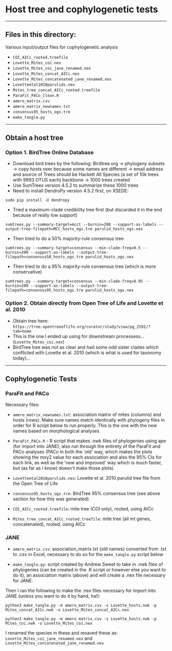 # Host tree and cophylogenetic tests

---
## Files in this directory:
Various input/output files for cophylogenetic analysis 

- `COI_AICc_rooted.treefile`
- `Lovette_Mites_coi.nex`
- `Lovette_Mites_coi_jane_renamed.nex`
- `Lovette_Mites_concat_AICc.nex`
- `Lovette_Mites_concatenated_jane_renamed.nex`
- `Lovetteetal2010parulids.nex`
- `Mites_tree_concat_AICc_rooted.treefile`
- `ParaFit_PACo_Clean.R`
- `amero_matrix.csv`
- `amero_matrix_newnames.txt`
- `consensus95_hosts_ogs.tre`
- `make_tangle.py`

---

## Obtain a host tree

### Option 1. BirdTree Online Database
- Download bird trees by the following: Birdtree.org -> phylogeny subsets -> copy hosts over because some names are different -> email address and source of Trees should be Hackett All Species (a set of 10k trees with 9993 OTUS each) backbone -> 1000 trees created
- Use SumTrees version 4.5.2 to summarize these 1000 trees
- Need to install DendroPy version 4.5.2 first, on XSEDE: 
``` 
sudo pip install -U dendropy 
```


- Tried a maximum-clade credibility tree first (but discarded it in the end because of really low support)

```
sumtrees.py --summary-target=mcct --burnin=200 --support-as-labels --output-tree-filepath=MCC_hosts_ogs.tre parulid_hosts_ogs.nex
```

- Then tried to do a 50% majority-rule consensus tree

```
sumtrees.py --summary-target=consensus --min-clade-freq=0.5 --burnin=200 --support-as-labels --output-tree-filepath=consensus50_hosts_ogs.tre parulid_hosts_ogs.nex
```

- Then tried to do a 95% majority-rule consensus tree (which is more conservative)

```
sumtrees.py --summary-target=consensus --min-clade-freq=0.95 --burnin=200 --support-as-labels --output-tree-filepath=consensus95_hosts_ogs.tre parulid_hosts_ogs.nex
```


### Option 2. Obtain directly from Open Tree of Life and Lovette et al. 2010
- Obtain tree here: `https://tree.opentreeoflife.org/curator/study/view/pg_2591/?tab=home`
- This is the one I ended up using for downstream processess... (`Lovette_Mites_coi.nex`)
- BirdTree tree was not as clear and had some odd sister clades which conflicted with Lovette et al. 2010 (which is what is used for taxonomy today)... 


---

## Cophylogenetic Tests

### ParaFit and PACo

Necessary files:

- `amero_matrix_newnames.txt`: association matrix of mites (columns) and hosts (rows). Make sure names match identically with phylogeny files in order for R script below to run properly. This is the one with the new names based on morphological analyses

- `ParaFit_PACo.R` - R script that makes .nwk files of phylogenies using ape (for import into JANE), also run through the entirety of the ParaFit and PACo analyses (PACo in both the 'old' way, which makes the plots showing the mxy2 value for each association and also the 95% CIs for each link, as well as the 'new and improved' way which is much faster, but (as far as I know) doesn't make those plots)

- `Lovetteetal2010parulids.nex`: Lovette et al. 2010 parulid tree file from the Open Tree of Life

- `consensus95_hosts_ogs.tre`: BirdTree 95% consensus tree (see above section for how this was generated)

- `COI_AICc_rooted.treefile`: mite tree (COI only), rooted, using AICc 

- `Mites_tree_concat_AICc_rooted.treefile`: mite tree (all mt genes, concatenated), rooted, using AICc



### JANE
- `amero_matrix.csv`: association_matrix.txt (old names) converted from .txt to .csv in Excel, necessary to do so for the `make_tangle.py` script below

- `make_tangle.py`: script created by Andrew Sweet to take in .nwk files of phylogenies (can be created in the .R script or however else you want to do it), an association matrix (above) and will create a .nex file necessary for JANE.

Then I ran the following to make the .nex files necessary for import into JANE (unless you want to do it by hand, ha!):

```
python3 make_tangle.py -m amero_matrix.csv -s Lovette_hosts.nwk -p Mites_concat_AICc.nwk -o Lovette_Mites_concat_AICc.nex

python3 make_tangle.py -m amero_matrix.csv -s Lovette_hosts.nwk -p Mites_coi.nwk -o Lovette_Mites_coi.nex
```

I renamed the species in these and resaved these as: `Lovette_Mites_coi_jane_renamed.nex` and `Lovette_Mites_concatenated_jane_renamed.nex`
